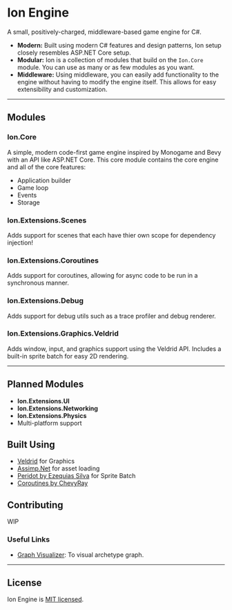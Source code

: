# Ion Engine
A small, positively-charged, middleware-based game engine for C#.

- **Modern:** Built using modern C# features and design patterns, Ion setup closely resembles ASP.NET Core setup.
- **Modular:** Ion is a collection of modules that build on the `Ion.Core` module. You can use as many or as few modules as you want.
- **Middleware:** Using middleware, you can easily add functionality to the engine without having to modify the engine itself. This allows for easy extensibility and customization.

----

## Modules

### Ion.Core
A simple, modern code-first game engine inspired by Monogame and Bevy with an API like ASP.NET Core. This core module contains the core engine and all of the core features:
  - Application builder
  - Game loop
  - Events
  - Storage

### Ion.Extensions.Scenes
Adds support for scenes that each have thier own scope for dependency injection!

### Ion.Extensions.Coroutines
Adds support for coroutines, allowing for async code to be run in a synchronous manner.

### Ion.Extensions.Debug
Adds support for debug utils such as a trace profiler and debug renderer.

### Ion.Extensions.Graphics.Veldrid
Adds window, input, and graphics support using the Veldrid API. Includes a built-in sprite batch for easy 2D rendering.

----

## Planned Modules
 - **Ion.Extensions.UI**
 - **Ion.Extensions.Networking**
 - **Ion.Extensions.Physics**
 - Multi-platform support

## Built Using
  - [Veldrid](https://github.com/veldrid/veldrid) for Graphics
  - [Assimp.Net](https://github.com/StirlingLabs/Assimp.Net) for asset loading
  - [Peridot by Ezequias Silva](https://github.com/ezequias2d/peridot) for Sprite Batch
  - [Coroutines by ChevyRay](https://github.com/ChevyRay/Coroutines)

## Contributing

WIP

### Useful Links

- [Graph Visualizer](https://csacademy.com/app/graph_editor/): To visual archetype graph.

----

## License
Ion Engine is [MIT licensed](./LICENSE).
